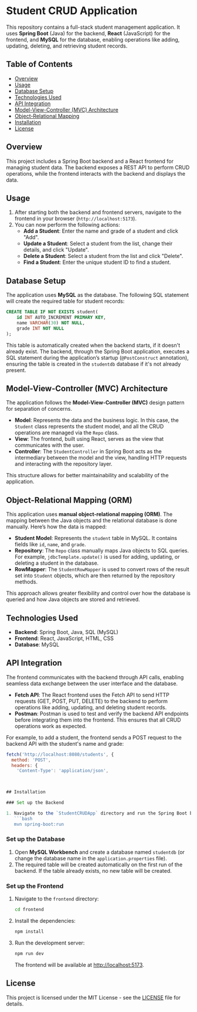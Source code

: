 # Student CRUD Application

This repository contains a full-stack student management application. It uses **Spring Boot** (Java) for the backend, **React** (JavaScript) for the frontend, and **MySQL** for the database, enabling operations like adding, updating, deleting, and retrieving student records.

## Table of Contents

- [Overview](#overview)
- [Usage](#usage)
- [Database Setup](#database-setup)
- [Technologies Used](#technologies-used)
- [API Integration](#api-integration)
- [Model-View-Controller (MVC) Architecture](#mvc-architecture)
- [Object-Relational Mapping](#object-relational-mapping)
- [Installation](#installation)
- [License](#license)

## Overview

This project includes a Spring Boot backend and a React frontend for managing student data. The backend exposes a REST API to perform CRUD operations, while the frontend interacts with the backend and displays the data.

## Usage

1. After starting both the backend and frontend servers, navigate to the frontend in your browser (`http://localhost:5173`).
2. You can now perform the following actions:
   - **Add a Student**: Enter the name and grade of a student and click "Add".
   - **Update a Student**: Select a student from the list, change their details, and click "Update".
   - **Delete a Student**: Select a student from the list and click "Delete".
   - **Find a Student**: Enter the unique student ID to find a student.

## Database Setup

The application uses **MySQL** as the database. The following SQL statement will create the required table for student records:

```sql
CREATE TABLE IF NOT EXISTS student(
    id INT AUTO_INCREMENT PRIMARY KEY, 
    name VARCHAR(30) NOT NULL,
    grade INT NOT NULL
);
```

This table is automatically created when the backend starts, if it doesn't already exist. The backend, through the Spring Boot application, executes a SQL statement during the application’s startup (`@PostConstruct` annotation), ensuring the table is created in the `studentdb` database if it's not already present.

## Model-View-Controller (MVC) Architecture

The application follows the **Model-View-Controller (MVC)** design pattern for separation of concerns.

- **Model**: Represents the data and the business logic. In this case, the `Student` class represents the student model, and all the CRUD operations are managed via the `Repo` class.
- **View**: The frontend, built using React, serves as the view that communicates with the user.
- **Controller**: The `StudentController` in Spring Boot acts as the intermediary between the model and the view, handling HTTP requests and interacting with the repository layer.

This structure allows for better maintainability and scalability of the application.

## Object-Relational Mapping (ORM)

This application uses **manual object-relational mapping (ORM)**. The mapping between the Java objects and the relational database is done manually. Here’s how the data is mapped:

- **Student Model**: Represents the `student` table in MySQL. It contains fields like `id`, `name`, and `grade`.
- **Repository**: The `Repo` class manually maps Java objects to SQL queries. For example, `jdbcTemplate.update()` is used for adding, updating, or deleting a student in the database.
- **RowMapper**: The `StudentRowMapper` is used to convert rows of the result set into `Student` objects, which are then returned by the repository methods.

This approach allows greater flexibility and control over how the database is queried and how Java objects are stored and retrieved.

## Technologies Used

- **Backend**: Spring Boot, Java, SQL (MySQL)
- **Frontend**: React, JavaScript, HTML, CSS
- **Database**: MySQL

## API Integration

The frontend communicates with the backend through API calls, enabling seamless data exchange between the user interface and the database.

- **Fetch API**: The React frontend uses the Fetch API to send HTTP requests (GET, POST, PUT, DELETE) to the backend to perform operations like adding, updating, and deleting student records.
- **Postman**: Postman is used to test and verify the backend API endpoints before integrating them into the frontend. This ensures that all CRUD operations work as expected.

For example, to add a student, the frontend sends a POST request to the backend API with the student's name and grade:

```javascript
fetch('http://localhost:8080/students', {
  method: 'POST',
  headers: {
    'Content-Type': 'application/json',
 


## Installation

### Set up the Backend

1. Navigate to the `StudentCRUDApp` directory and run the Spring Boot backend with Maven:
   ```bash
   mvn spring-boot:run
   ```

### Set up the Database

1. Open **MySQL Workbench** and create a database named `studentdb` (or change the database name in the `application.properties` file).
2. The required table will be created automatically on the first run of the backend. If the table already exists, no new table will be created.

### Set up the Frontend

1. Navigate to the `frontend` directory:
   ```bash
   cd frontend
   ```

2. Install the dependencies:
   ```bash
   npm install
   ```

3. Run the development server:
   ```bash
   npm run dev
   ```

   The frontend will be available at [http://localhost:5173](http://localhost:5173).
   
## License

This project is licensed under the MIT License - see the [LICENSE](LICENSE) file for details.
